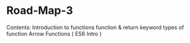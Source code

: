 # Road-Map-3 
Contents:
Introduction to functions
function & return keyword
types of function
Arrow Functions ( ES6 Intro )
